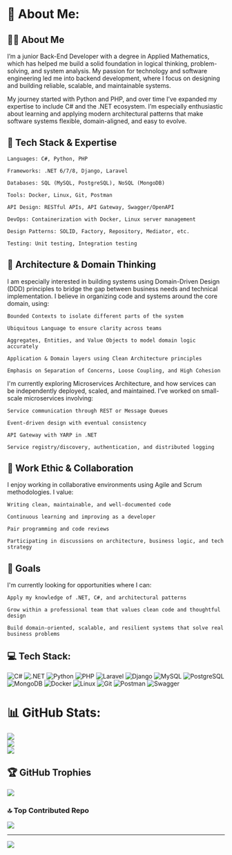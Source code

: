 # 💫 About Me:
## 👨‍💻 About Me

I’m a junior Back-End Developer with a degree in Applied Mathematics, which has helped me build a solid foundation in logical thinking, problem-solving, and system analysis. My passion for technology and software engineering led me into backend development, where I focus on designing and building reliable, scalable, and maintainable systems.

My journey started with Python and PHP, and over time I’ve expanded my expertise to include C# and the .NET ecosystem. I’m especially enthusiastic about learning and applying modern architectural patterns that make software systems flexible, domain-aligned, and easy to evolve.
## 🔧 Tech Stack & Expertise

    Languages: C#, Python, PHP

    Frameworks: .NET 6/7/8, Django, Laravel

    Databases: SQL (MySQL, PostgreSQL), NoSQL (MongoDB)

    Tools: Docker, Linux, Git, Postman

    API Design: RESTful APIs, API Gateway, Swagger/OpenAPI

    DevOps: Containerization with Docker, Linux server management

    Design Patterns: SOLID, Factory, Repository, Mediator, etc.

    Testing: Unit testing, Integration testing

## 🧠 Architecture & Domain Thinking

I am especially interested in building systems using Domain-Driven Design (DDD) principles to bridge the gap between business needs and technical implementation. I believe in organizing code and systems around the core domain, using:

    Bounded Contexts to isolate different parts of the system

    Ubiquitous Language to ensure clarity across teams

    Aggregates, Entities, and Value Objects to model domain logic accurately

    Application & Domain layers using Clean Architecture principles

    Emphasis on Separation of Concerns, Loose Coupling, and High Cohesion

I'm currently exploring Microservices Architecture, and how services can be independently deployed, scaled, and maintained. I’ve worked on small-scale microservices involving:

    Service communication through REST or Message Queues

    Event-driven design with eventual consistency

    API Gateway with YARP in .NET

    Service registry/discovery, authentication, and distributed logging

## 🤝 Work Ethic & Collaboration

I enjoy working in collaborative environments using Agile and Scrum methodologies. I value:

    Writing clean, maintainable, and well-documented code

    Continuous learning and improving as a developer

    Pair programming and code reviews

    Participating in discussions on architecture, business logic, and tech strategy

## 🚀 Goals

I'm currently looking for opportunities where I can:

    Apply my knowledge of .NET, C#, and architectural patterns

    Grow within a professional team that values clean code and thoughtful design

    Build domain-oriented, scalable, and resilient systems that solve real business problems


## 💻 Tech Stack:

![C#](https://img.shields.io/badge/c%23-%23239120.svg?style=for-the-badge&logo=c-sharp&logoColor=white) ![.NET](https://img.shields.io/badge/.NET-512BD4.svg?style=for-the-badge&logo=dotnet&logoColor=white)  ![Python](https://img.shields.io/badge/python-3670A0?style=for-the-badge&logo=python&logoColor=ffdd54)  ![PHP](https://img.shields.io/badge/php-%23777BB4.svg?style=for-the-badge&logo=php&logoColor=white)  ![Laravel](https://img.shields.io/badge/laravel-%23FF2D20.svg?style=for-the-badge&logo=laravel&logoColor=white)  ![Django](https://img.shields.io/badge/django-092E20.svg?style=for-the-badge&logo=django&logoColor=white)  ![MySQL](https://img.shields.io/badge/mysql-4479A1.svg?style=for-the-badge&logo=mysql&logoColor=white)  ![PostgreSQL](https://img.shields.io/badge/postgresql-316192.svg?style=for-the-badge&logo=postgresql&logoColor=white)  ![MongoDB](https://img.shields.io/badge/mongodb-4EA94B.svg?style=for-the-badge&logo=mongodb&logoColor=white)  ![Docker](https://img.shields.io/badge/docker-%230db7ed.svg?style=for-the-badge&logo=docker&logoColor=white)  ![Linux](https://img.shields.io/badge/linux-FCC624.svg?style=for-the-badge&logo=linux&logoColor=black)  ![Git](https://img.shields.io/badge/git-F05032.svg?style=for-the-badge&logo=git&logoColor=white)  ![Postman](https://img.shields.io/badge/Postman-FF6C37.svg?style=for-the-badge&logo=postman&logoColor=white)  ![Swagger](https://img.shields.io/badge/swagger-%2385EA2D.svg?style=for-the-badge&logo=swagger&logoColor=black)

# 📊 GitHub Stats:
![](https://github-readme-stats.vercel.app/api?username=amirhesam1998&theme=dracula&hide_border=false&include_all_commits=false&count_private=false)<br/>
![](https://github-readme-streak-stats.herokuapp.com/?user=amirhesam1998&theme=dracula&hide_border=false)<br/>
![](https://github-readme-stats.vercel.app/api/top-langs/?username=amirhesam1998&theme=dracula&hide_border=false&include_all_commits=false&count_private=false&layout=compact)

## 🏆 GitHub Trophies
![](https://github-profile-trophy.vercel.app/?username=amirhesam1998&theme=dracula&no-frame=true&no-bg=true&margin-w=4)

### 🔝 Top Contributed Repo
![](https://github-contributor-stats.vercel.app/api?username=amirhesam1998&limit=5&theme=dracula&combine_all_yearly_contributions=true)

---
[![](https://visitcount.itsvg.in/api?id=amirhesam1998&icon=5&color=4)](https://visitcount.itsvg.in)

<!-- Proudly created with GPRM ( https://gprm.itsvg.in ) -->
